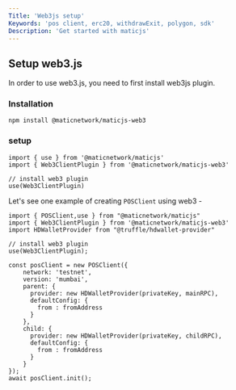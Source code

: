 ```yaml
---
Title: 'Web3js setup'
Keywords: 'pos client, erc20, withdrawExit, polygon, sdk'
Description: 'Get started with maticjs'
---
```


## Setup web3.js

In order to use web3.js, you need to first install web3js plugin.

### Installation

```
npm install @maticnetwork/maticjs-web3

```

### setup

```
import { use } from '@maticnetwork/maticjs'
import { Web3ClientPlugin } from '@maticnetwork/maticjs-web3'

// install web3 plugin
use(Web3ClientPlugin)
```

Let's see one example of creating `POSClient` using web3 -

```
import { POSClient,use } from "@maticnetwork/maticjs"
import { Web3ClientPlugin } from '@maticnetwork/maticjs-web3'
import HDWalletProvider from "@truffle/hdwallet-provider"

// install web3 plugin
use(Web3ClientPlugin);

const posClient = new POSClient({
    network: 'testnet',
    version: 'mumbai',
    parent: {
      provider: new HDWalletProvider(privateKey, mainRPC),
      defaultConfig: {
        from : fromAddress
      }
    },
    child: {
      provider: new HDWalletProvider(privateKey, childRPC),
      defaultConfig: {
        from : fromAddress
      }
    }
});
await posClient.init();

```
